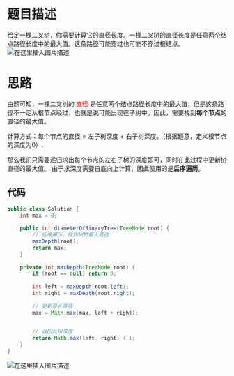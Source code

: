 # 题目描述
给定一棵二叉树，你需要计算它的直径长度。一棵二叉树的直径长度是任意两个结点路径长度中的最大值。这条路径可能穿过也可能不穿过根结点。
![在这里插入图片描述](https://img-blog.csdnimg.cn/20200612231729249.png?x-oss-process=image/watermark,type_ZmFuZ3poZW5naGVpdGk,shadow_10,text_aHR0cHM6Ly9ibG9nLmNzZG4ubmV0L3o3MTQ0MDU0ODk=,size_16,color_FFFFFF,t_70)

# 思路
由题可知，一棵二叉树的<font color=red> 直径 </font>是任意两个结点路径长度中的最大值，但是这条路径不一定从根节点经过，也就是说可能出现在子树中。因此，需要找到**每个节点**的直径的最大值。

计算方式：每个节点的直径 = 左子树深度 + 右子树深度。（根据题意，定义根节点的深度为0）.

那么我们只需要递归求出每个节点的左右子树的深度即可，同时在此过程中更新树直径的最大值。
由于求深度需要自底向上计算，因此使用的是**后序遍历**。

## 代码

```java
public class Solution {
    int max = 0;
    
    public int diameterOfBinaryTree(TreeNode root) {
        // 后序遍历，找到树的最大直径
        maxDepth(root);
        return max;
    }
    
    private int maxDepth(TreeNode root) {
        if (root == null) return 0;
        
        int left = maxDepth(root.left);
        int right = maxDepth(root.right);
        
        // 更新最长直径
        max = Math.max(max, left + right);
        

        // 返回此树深度
        return Math.max(left, right) + 1;
    }
}
```
![在这里插入图片描述](https://img-blog.csdnimg.cn/20200612233447630.png)